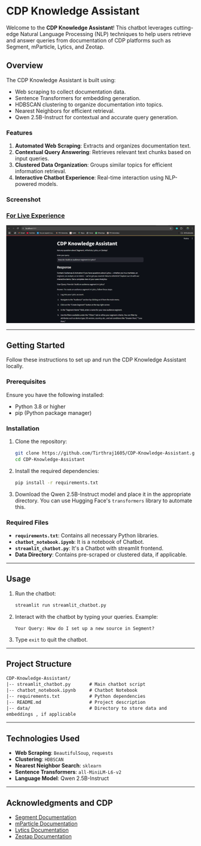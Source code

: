 # CDP Knowledge Assistant

Welcome to the **CDP Knowledge Assistant**! This chatbot leverages cutting-edge Natural Language Processing (NLP) techniques to help users retrieve and answer queries from documentation of CDP platforms such as Segment, mParticle, Lytics, and Zeotap. 

## Overview
The CDP Knowledge Assistant is built using:
- Web scraping to collect documentation data.
- Sentence Transformers for embedding generation.
- HDBSCAN clustering to organize documentation into topics.
- Nearest Neighbors for efficient retrieval.
- Qwen 2.5B-Instruct for contextual and accurate query generation.

### Features
1. **Automated Web Scraping**: Extracts and organizes documentation text.
2. **Contextual Query Answering**: Retrieves relevant text chunks based on input queries.
3. **Clustered Data Organization**: Groups similar topics for efficient information retrieval.
4. **Interactive Chatbot Experience**: Real-time interaction using NLP-powered models.

### Screenshot

### [For Live Experience](https://your-live-experience-link.com)

![CDP Knowledge Assistant Screenshot](Screenshot.png)

---

## Getting Started
Follow these instructions to set up and run the CDP Knowledge Assistant locally.

### Prerequisites
Ensure you have the following installed:
- Python 3.8 or higher
- pip (Python package manager)

### Installation
1. Clone the repository:
    ```bash
    git clone https://github.com/Tirthraj1605/CDP-Knowledge-Assistant.git
    cd CDP-Knowledge-Assistant
    ```

2. Install the required dependencies:
    ```bash
    pip install -r requirements.txt
    ```

3. Download the Qwen 2.5B-Instruct model and place it in the appropriate directory. You can use Hugging Face's `transformers` library to automate this.

### Required Files
- **`requirements.txt`**: Contains all necessary Python libraries.
- **`chatbot_notebook.ipynb`**: It is a notebook of Chatbot.
- **`streamlit_chatbot.py`**: It's a Chatbot with streamlit frontend.
- **Data Directory**: Contains pre-scraped or clustered data, if applicable.

---

## Usage
1. Run the chatbot:
    ```bash
    streamlit run streamlit_chatbot.py
    ```

2. Interact with the chatbot by typing your queries. Example:
    ```
    Your Query: How do I set up a new source in Segment?
    ```

3. Type `exit` to quit the chatbot.

---

## Project Structure
```
CDP-Knowledge-Assistant/
|-- streamlit_chatbot.py       # Main chatbot script
|-- chatbot_notebook.ipynb     # Chatbot Notebook
|-- requirements.txt           # Python dependencies
|-- README.md                  # Project description
|-- data/                      # Directory to store data and embeddings , if applicable
```

---

## Technologies Used
- **Web Scraping**: `BeautifulSoup`, `requests`
- **Clustering**: `HDBSCAN`
- **Nearest Neighbor Search**: `sklearn`
- **Sentence Transformers**: `all-MiniLM-L6-v2`
- **Language Model**: Qwen 2.5B-Instruct

---

## Acknowledgments and CDP 
- [Segment Documentation](https://segment.com/docs/?ref=nav)
- [mParticle Documentation](https://docs.mparticle.com/)
- [Lytics Documentation](https://docs.lytics.com/)
- [Zeotap Documentation](https://docs.zeotap.com/home/en-us/)
